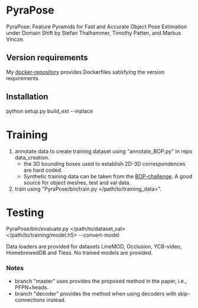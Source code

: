 # PyraPose

PyraPose: Feature Pyramids for Fast and Accurate Object Pose Estimation under Domain Shift
by Stefan Thalhammer, Timothy Patten, and Markus Vincze.

[//]: # (@INPROCEEDINGS{PyraPose, author={S. {Thalhammer} and T. {Patten} and M. {Vincze}}, booktitle={}, title={PyraPose: Feature Pyramids for Fast and Accurate Object Pose Estimation under Domain Shift}, year={2020}, volume={}, number={}, pages={},}) 

## Version requirements

My [docker-repository](https://github.com/sThalham/docker) provides Dockerfiles satisfying the version requirements

## Installation

python setup.py build\_ext --inplace

# Training
1) annotate data to create training dataset using "annotate\_BOP.py" in repo data\_creation.
   - the 3D bounding boxes used to establish 2D-3D correspondences are hard coded. 
   - Synthetic training data can be taken from the [BOP-challenge](https://bop.felk.cvut.cz/home/). A good source for object meshes, test and val data.
2) train using "PyraPose/bin/train.py <dataset> </path/to/training\_data>".

# Testing
PyraPose/bin/evaluate.py <dataset> </path/to/dataset\_val> </path/to/training/model.h5> --convert-model

Data loaders are provided for datasets LineMOD, Occlusion, YCB-video, HomebrewedDB and Tless. No trained models are provided.

### Notes
* branch "master" uses provides the proposed method in the paper, i.e., PFPN+heads.
* branch "decoder" provides the method when using decoders with skip-connections instead.
